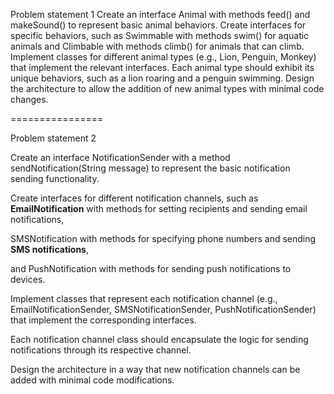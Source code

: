 Problem statement 1
Create an interface Animal with methods feed() and makeSound() to represent basic animal behaviors.
Create interfaces for specific behaviors, such as Swimmable with methods swim() for aquatic animals 
and Climbable with methods climb() for animals that can climb.
Implement classes for different animal types (e.g., Lion, Penguin, Monkey) that implement the relevant interfaces.
Each animal type should exhibit its unique behaviors, such as a lion roaring and a penguin swimming.
Design the architecture to allow the addition of new animal types with minimal code changes.

================


Problem statement 2

Create an interface NotificationSender with a
method sendNotification(String message)
to represent
the basic notification sending functionality.

Create interfaces for different notification channels,
such as **EmailNotification** with methods for setting recipients and
sending email notifications,

SMSNotification with
methods for specifying phone numbers and sending **SMS notifications**,

and PushNotification with methods for sending push notifications to
devices.

Implement classes that represent each notification channel (e.g.,
EmailNotificationSender, SMSNotificationSender,
PushNotificationSender)
that implement the corresponding interfaces.

Each notification channel class should encapsulate the logic
for sending notifications through its respective channel.

Design the architecture in a way that new notification channels can
be added with minimal code modifications.